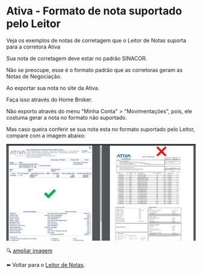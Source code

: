 # Ativa - Formato de nota suportado pelo Leitor

Veja os exemplos de notas de corretagem que o Leitor de Notas suporta para a corretora Ativa

Sua nota de corretagem deve estar no padrão SINACOR.

Não se preocupe, esse é o formato padrão que as corretoras geram as Notas de Negociação.

Ao exportar sua nota no site da Ativa.

Faça isso através do Home Broker.

Não exporto através do menu "Minha Conta" > "Movimentações", pois, ele costuma gerar a nota no formato não suportado.

Mas caso queira conferir se sua nota esta no formato suportado pelo Leitor, compare com a imagem abaixo:

![](../.gitbook/assets/d5f2050c233465eba9f145da60f8cdfd.png)

🔍 [ampliar imagem](https://pasteboard.co/JXSNQvz.png)

⬅️ Voltar para o [Leitor de Notas](https://leitordenotas.com.br/).
